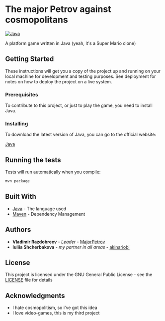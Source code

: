 # The major Petrov against cosmopolitans

[![Java](https://img.shields.io/badge/download-java%209.0.1-green.svg
)](http://www.oracle.com/technetwork/java/javase/downloads/index.html)

A platform game written in Java (yeah, it's a Super Mario clone)

## Getting Started

These instructions will get you a copy of the project up and running on your local machine for development and testing purposes. See deployment for notes on how to deploy the project on a live system.

### Prerequisites

To contribute to this project, or just to play the game, you need to install Java.

### Installing

To download the latest version of Java, you can go to the official website:

[Java](http://www.oracle.com/technetwork/java/javase/downloads/index.html)

## Running the tests

Tests will run automatically when you compile:

```bash
mvn package
```

## Built With

* [Java](http://www.oracle.com/technetwork/java/javase/downloads/index.html) - The language used
* [Maven](https://maven.apache.org/) - Dependency Management

## Authors

* **Vladimir Razdobreev** - *Leader* - [MajorPetrov](https://github.com/MajorPetrov)
* **Iuliia Shcherbakova** - *my partner in all areas* - [akinariobi](https://github.com/akinariobi)

## License

This project is licensed under the GNU General Public License - see the [LICENSE](LICENSE) file for details

## Acknowledgments

* I hate cosmopolitism, so i've got this idea
* I love video-games, this is my third project
